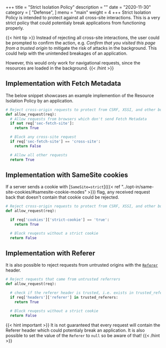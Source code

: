 +++
title = "Strict Isolation Policy"
description = ""
date = "2020-11-30"
category = [
    "Defense",
]
menu = "main"
weight = 4
+++
Strict Isolation Policy is intended to protect against all cross-site interactions. This is a very strict policy that could potentialy break applications from functioning properly.

{{< hint tip >}}
Instead of rejecting all cross-site interactions, the user could be prompted to confirm the action, e.g. *Confirm that you visited this page from a trusted origin* to mitigate the risk of attacks in the background. This could help with the unintended breakages of an application.

However, this would only work for navigational requests, since the resources are loaded in the background.
{{< /hint >}}

## Implementation with Fetch Metadata

The below snippet showcases an example implemention of the Resource Isolation Policy by an application.

```py
# Reject cross-origin requests to protect from CSRF, XSSI, and other bugs
def allow_request(req):
  # Allow requests from browsers which don't send Fetch Metadata
  if not req['sec-fetch-site']:
    return True

  # Block any cross-site request
  if req['sec-fetch-site'] == 'cross-site':
    return False

  # Allow all other requests
  return True
```

## Implementation with SameSite cookies
If a server sends a cookie with [`SameSite=strict`]({{< ref "../opt-in/same-site-cookies/#samesite-cookie-modes" >}}) flag, any received request back that doesn't contain that cookie could be rejected.

```py
# Reject cross-origin requests to protect from CSRF, XSSI, and other bugs
def allow_request(req):

  if req['cookies']['strict-cookie'] == 'true':
    return True

  # Block reuqests without a strict cookie
  return False
```

## Implementation with Referer
It is also possible to reject requests from untrusted origins with the [`Referer`](https://developer.mozilla.org/en-US/docs/Web/HTTP/Headers/Referer) header.

```py
# Reject requests that came from untrusted referrers
def allow_request(req):

  # check if the referer header is trusted, i.e. exists in trusted_referers dict
  if req['headers']['referer'] in trusted_referers:
    return True

  # Block reuqests without a strict cookie
  return False
```

{{< hint important >}}
It is not guaranteed that every request will contain the Referer header which could potentialy break an application. It is also possible to set the value of the `Referer` to `null` so be aware of that!
{{< /hint >}}
